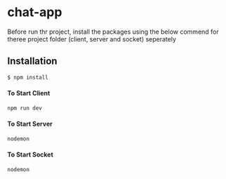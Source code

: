# chat-app

Before run thr project, install the packages using the below commend for theree project folder (client, server and socket) seperately

## Installation

```js
$ npm install
```
#### To Start Client 

```js
npm run dev
```
#### To Start Server 

```js
nodemon
```
#### To Start Socket

```js
nodemon
```
